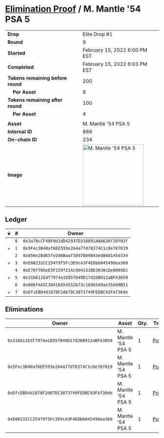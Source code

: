 # [Elimination Proof](./readme.md) / M. Mantle &#039;54 PSA 5

|||
|---|---|
| **Drop** | Elite Drop #1 |
| **Round** | 9 |
| **Started** | February 15, 2022 6:00 PM EST |
| **Completed** | February 15, 2022 6:03 PM EST |
| **Tokens remaining before round** | 200 |
| **&nbsp;&nbsp;&nbsp;&nbsp;Per Asset** | 8 |
| **Tokens remaining after round** | 100 |
| **&nbsp;&nbsp;&nbsp;&nbsp;Per Asset** | 4 |
| | |
| **Asset** | M. Mantle &#039;54 PSA 5 |
| **Internal ID** | 866 |
| **On-chain ID** | 234 |
| **Image** | <img src="https://tcdn.blokpax.com/95836cf2-27da-4a01-acab-e973dc89373a/0a520a50742de435d025834b803d878e7e93e9c86c230e18fbb4f224dfe29681.png" height="200" alt="M. Mantle &#039;54 PSA 5" /> |

## Ledger

| 💀 | # | Owner |
| --- | --- | --- |
|  | `0` | `0x3a78cCF48F0d1dD42937D338891ABA638f28f03f` |
| 💀 | `1` | `0x5Fec3B40af6EE593e2A4a77d78374C1c8e787019` |
|  | `2` | `0x056e2Bd65fe2d6Baaf3097809843ed860145d334` |
| 💀 | `3` | `0xE08232CC25479f5Fc3E9cA3F4EDbb045490ea360` |
|  | `4` | `0xE76f76beE5F159721Ac9d41338D3638cDe0069D1` |
| 💀 | `5` | `0x31b611Edf7974a1E85f049D17d26B912aBFA3059` |
|  | `6` | `0x606fAA5C30416A54552b73c16065A9ae35d49B51` |
| 💀 | `7` | `0xDfcEBD4d1078F2d67DC3873749FEDBC93FAf36de` |


## Eliminations

| Owner | Asset | Qty. | Transaction |
| --- | --- | --- | --- |
| `0x31b611Edf7974a1E85f049D17d26B912aBFA3059` | M. Mantle '54 PSA 5 | 1 | [Polygonscan](https://polygonscan.com/tx/0x1349137467978aa8ebc5351c4d2ad39236947ba0c865af7d771969ff2600f530) |
| `0x5Fec3B40af6EE593e2A4a77d78374C1c8e787019` | M. Mantle '54 PSA 5 | 1 | [Polygonscan](https://polygonscan.com/tx/0xbb2d149804f16f8ca58c17b7ace7ab32f0949687a19d947a66895fac74826b7f) |
| `0xDfcEBD4d1078F2d67DC3873749FEDBC93FAf36de` | M. Mantle '54 PSA 5 | 1 | [Polygonscan](https://polygonscan.com/tx/0xb599aa673aefdef133a334ea5135f5c1c0b54d212ba4a6f47ad5f70b851c43f3) |
| `0xE08232CC25479f5Fc3E9cA3F4EDbb045490ea360` | M. Mantle '54 PSA 5 | 1 | [Polygonscan](https://polygonscan.com/tx/0x21bb4424a324a71c79c9f029ce43b5297eb856512442eff6d20174f3f461337a) |
